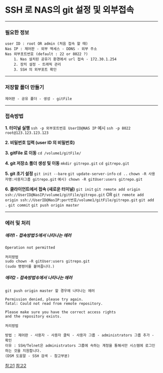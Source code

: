 # SSH 로 NAS의 git 설정 및 외부접속

***

### 필요한 정보
    user ID : root OR admin (처음 접속 할 때)
    Nas IP : 제어판 - 외부 액세스 - DDNS - 외부 주소
    Nas 외부포트번호 (default : 22 or 8022 ?)
    	1. Nas 설치된 공유기 환경에서 url 접속 - 172.30.1.254
    	2. 장치 설정 - 트래픽 관리
    	3. SSH 의 외부포트 확인

***

### 저장할 폴더 만들기
    제어판 - 공유 폴더 - 생성 - gitFile
    
***

### 접속방법
**1. 터미널 실행**
    `ssh -p 외부포트번호 UserID@NAS IP`
    예시
    `ssh -p 8022 root@123.123.123.123`

**2. 비밀번호 입력 (user ID 의 비밀번호)**

**3. gitFile 로 이동**
    `cd /volume1/gitFile/`

**4. git 저장소 폴더 생성 및 이동**
    `mkdir gitrepo.git`
    `cd gitrepo.git`

**5. git 초기 설정**
    `git init --bare`
    `git update-server-info`
    `cd ..`
    `chown -R 사용자명:사용자그룹 gitrepo.git`
    `예시) chown -R gitUser:users gitrepo.git`

**6. 클라이언트에서 접속 (새로운 터미널)**
    `git init`
    `git remote add origin ssh://UserID@NasIP/volume1/gitFile/gitrepo.git`
    OR
    `git remote add origin ssh://UserID@NasIP:port번호/volume1/gitFile/gitrepo.git`
    `git add .`
    `git commit`
    `git push origin master`

***
    
### 에러 및 처리
##### 에러1 - 접속방법 5에서 나타나는 에러
    Operation not permitted
    
    처리방법
    sudo chown -R gitUser:users gitrepo.git
    (sudo 명령어를 붙여줍니다.)


##### 에러2 - 접속방법 6에서 나타나는 에러
    git push origin master 할 경우에 나타나는 에러
    
    Permission denied, please try again.
    fatal: Could not read from remote repository.

    Please make sure you have the correct access rights
    and the repository exists.
    
    처리방법
    
    방법 : 제어판 - 사용자 - 사용자 클릭 - 사용자 그룹 - administrators 그룹 추가 - 확인
    이유 : SSH/Telnet은 administrators 그룹에 속하는 계정을 통해서만 시스템에 로그인하는 것을 지원합니다.
    (DSM 도움말 - SSH 검색 - 참고부분)

[참고1](http://www.tutorialbook.co.kr/entry/Synology-NAS-%EB%A5%BC-%EC%9D%B4%EC%9A%A9%ED%95%98%EC%97%AC-git-%EC%84%9C%EB%B2%84-%EA%B5%AC%EC%84%B1%ED%95%98%EA%B8%B0)
[참고2](http://blog.fobid.me/7)

